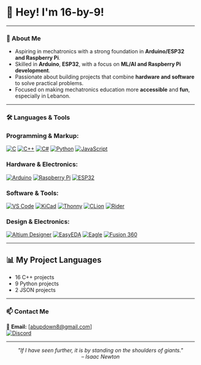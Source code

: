 # 👋 Hey! I'm 16-by-9!

---

### 🚀 About Me

-   Aspiring in mechatronics with a strong foundation in **Arduino/ESP32 and Raspberry Pi**.  
-   Skilled in **Arduino**, **ESP32**, with a focus on **ML/AI and Raspberry Pi development**.  
-   Passionate about building projects that combine **hardware and software** to solve practical problems.    
-   Focused on making mechatronics education more **accessible** and **fun**, especially in Lebanon.   

---

### 🛠️ Languages & Tools

### **Programming & Markup:**
[![C](https://img.shields.io/badge/-C-00599C?style=flat&logo=c&logoColor=white)](https://en.cppreference.com/w/c)
[![C++](https://img.shields.io/badge/-C++-00599C?style=flat&logo=c%2B%2B&logoColor=white)](https://isocpp.org/)
[![C#](https://img.shields.io/badge/C%23-239120?style=flat&logo=c-sharp&logoColor=white)](https://learn.microsoft.com/en-us/dotnet/csharp/)
[![Python](https://img.shields.io/badge/-Python-3776AB?style=flat&logo=python&logoColor=white)](https://www.python.org/)
[![JavaScript](https://img.shields.io/badge/-JavaScript-F7DF1E?style=flat&logo=javascript&logoColor=black)](https://developer.mozilla.org/en-US/docs/Web/JavaScript)


### **Hardware & Electronics:**
[![Arduino](https://img.shields.io/badge/-Arduino-00979D?style=flat&logo=arduino&logoColor=white)](https://www.arduino.cc/)
[![Raspberry Pi](https://img.shields.io/badge/-Raspberry%20Pi-A22846?style=flat&logo=raspberry-pi&logoColor=white)](https://www.raspberrypi.org/)
[![ESP32](https://img.shields.io/badge/-ESP32-000000?style=flat&logo=esphome&logoColor=white)](https://www.espressif.com)


### **Software & Tools:**
[![VS Code](https://img.shields.io/badge/-VS%20Code-007ACC?style=flat&logo=visual-studio-code&logoColor=white)](https://code.visualstudio.com/)
[![KiCad](https://img.shields.io/badge/-KiCad-2C3E50?style=flat&logo=kicad&logoColor=white)](https://www.kicad.org/)
[![Thonny](https://img.shields.io/badge/Thonny-5F4BB6?style=flat&logo=thonny&logoColor=white)](https://thonny.org/)
[![CLion](https://img.shields.io/badge/CLion-000000?style=flat&logo=clion&logoColor=white)](https://www.jetbrains.com/clion/)
[![Rider](https://img.shields.io/badge/Rider-000000?style=flat&logo=rider&logoColor=white)](https://www.jetbrains.com/rider/)

### **Design & Electronics:**
[![Altium Designer](https://img.shields.io/badge/Altium%20Designer-00979D?style=for-the-badge&logo=altiumdesigner&logoColor=white)](https://www.altium.com)
[![EasyEDA](https://img.shields.io/badge/EasyEDA-0A192F?style=for-the-badge&logo=easyeda&logoColor=white)](https://easyeda.com)
[![Eagle](https://img.shields.io/badge/Eagle-FF6600?style=for-the-badge&logo=autodesk&logoColor=white)](https://www.autodesk.com/products/eagle/overview)
[![Fusion 360](https://img.shields.io/badge/Fusion%20360-FA7100?style=for-the-badge&logo=autodesk&logoColor=white)](https://www.autodesk.com/products/fusion-360)

---

## 📊 My Project Languages

<!--LANGUAGE_STATS_START-->
- 16 C++ projects
- 9 Python projects
- 2 JSON projects
<!--LANGUAGE_STATS_END-->

---

### 📫 Contact Me

📩 **Email:** [abupdown8@gmail.com]    
[![Discord](https://img.shields.io/badge/Discord-%237289DA?style=flat&logo=discord&logoColor=white)](https://discord.com/users/940337616430194820)

---

<p align="center"><i>"If I have seen further, it is by standing on the shoulders of giants."</i><br>– <i>Isaac Newton</i></p>
